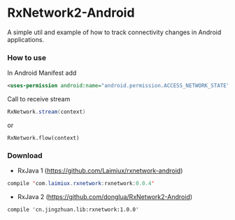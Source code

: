 # RxNetwork2-Android
A simple util and example of how to track connectivity changes in Android applications.


### How to use
In Android Manifest add 
```xml
<uses-permission android:name="android.permission.ACCESS_NETWORK_STATE"/>
```

Call to receive stream
```java
RxNetwork.stream(context)
```
or

```
RxNetwork.flow(context)
```


### Download

* RxJava 1 (https://github.com/Laimiux/rxnetwork-android)

```java
compile 'com.laimiux.rxnetwork:rxnetwork:0.0.4'
```

* RxJava 2 (https://github.com/donglua/RxNetwork2-Android)

```
compile 'cn.jingzhuan.lib:rxnetwork:1.0.0'



